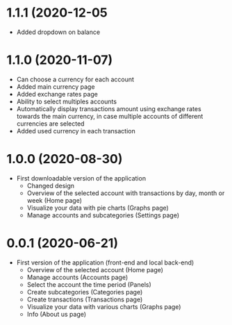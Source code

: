 # 1.1.1 (2020-12-05

* Added dropdown on balance

# 1.1.0 (2020-11-07)

* Can choose a currency for each account
* Added main currency page
* Added exchange rates page
* Ability to select multiples accounts
* Automatically display transactions amount using exchange rates towards the main currency, in case multiple accounts of different currencies are selected
* Added used currency in each transaction

# 1.0.0 (2020-08-30)

* First downloadable version of the application
  * Changed design
  * Overview of the selected account with transactions by day, month or week (Home page)
  * Visualize your data with pie charts (Graphs page)
  * Manage accounts and subcategories (Settings page)

# 0.0.1 (2020-06-21)

* First version of the application (front-end and local back-end)
  * Overview of the selected account (Home page)
  * Manage accounts (Accounts page)
  * Select the account the time period (Panels)
  * Create subcategories (Categories page)
  * Create transactions (Transactions page)
  * Visualize your data with various charts (Graphs page)
  * Info (About us page)
